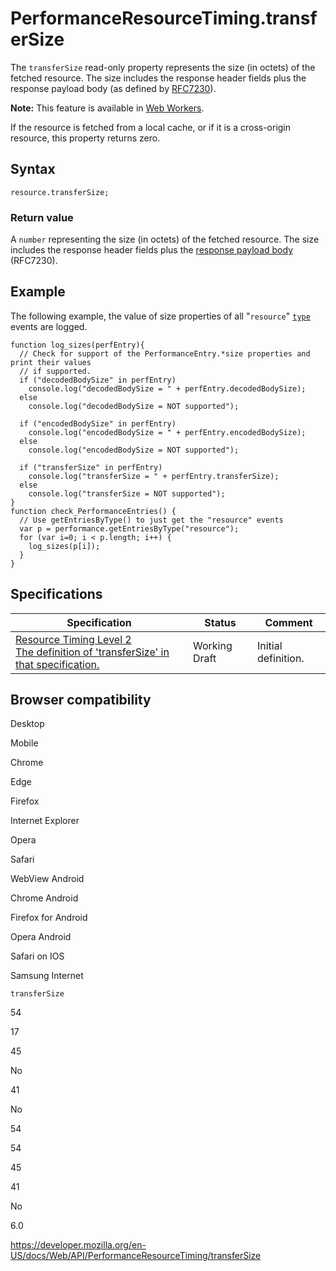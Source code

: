 PerformanceResourceTiming.transferSize
======================================

The `transferSize` read-only property represents the size (in octets) of the fetched resource. The size includes the response header fields plus the response payload body (as defined by [RFC7230](https://httpwg.github.io/specs/rfc7230.html#message.body)).

**Note:** This feature is available in [Web Workers](../web_workers_api).

If the resource is fetched from a local cache, or if it is a cross-origin resource, this property returns zero.

Syntax
------

    resource.transferSize;

### Return value

A `number` representing the size (in octets) of the fetched resource. The size includes the response header fields plus the [response payload body](https://httpwg.github.io/specs/rfc7230.html#message.body) (RFC7230).

Example
-------

The following example, the value of size properties of all "`resource`" [`type`](../performanceentry/entrytype) events are logged.

    function log_sizes(perfEntry){
      // Check for support of the PerformanceEntry.*size properties and print their values
      // if supported.
      if ("decodedBodySize" in perfEntry)
        console.log("decodedBodySize = " + perfEntry.decodedBodySize);
      else
        console.log("decodedBodySize = NOT supported");

      if ("encodedBodySize" in perfEntry)
        console.log("encodedBodySize = " + perfEntry.encodedBodySize);
      else
        console.log("encodedBodySize = NOT supported");

      if ("transferSize" in perfEntry)
        console.log("transferSize = " + perfEntry.transferSize);
      else
        console.log("transferSize = NOT supported");
    }
    function check_PerformanceEntries() {
      // Use getEntriesByType() to just get the "resource" events
      var p = performance.getEntriesByType("resource");
      for (var i=0; i < p.length; i++) {
        log_sizes(p[i]);
      }
    }

Specifications
--------------

<table><thead><tr class="header"><th>Specification</th><th>Status</th><th>Comment</th></tr></thead><tbody><tr class="odd"><td><a href="https://www.w3.org/TR/resource-timing-2/#dom-performanceresourcetiming-transfersize">Resource Timing Level 2<br />
<span class="small">The definition of 'transferSize' in that specification.</span></a></td><td><span class="spec-wd">Working Draft</span></td><td>Initial definition.</td></tr></tbody></table>

Browser compatibility
---------------------

Desktop

Mobile

Chrome

Edge

Firefox

Internet Explorer

Opera

Safari

WebView Android

Chrome Android

Firefox for Android

Opera Android

Safari on IOS

Samsung Internet

`transferSize`

54

17

45

No

41

No

54

54

45

41

No

6.0

<a href="https://developer.mozilla.org/en-US/docs/Web/API/PerformanceResourceTiming/transferSize" class="_attribution-link">https://developer.mozilla.org/en-US/docs/Web/API/PerformanceResourceTiming/transferSize</a>
